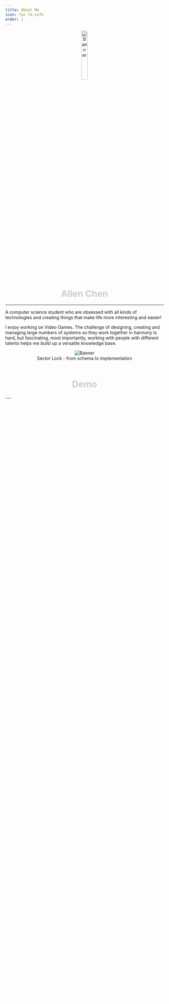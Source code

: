 ```yaml
---
title: About Me
icon: fas fa-info
order: 1
---
```


<center>
<div>
<img width="20%" height="20%" src="https://res.cloudinary.com/pakila/image/upload/w_200,c_thumb,ar_1:1,g_auto,r_max/v1619688347/Avatar2_rsjvcq.png"  alt="Banner" >
</div>
</center>

<center><h1><span style="color:#cccccc">Allen Chen</span></h1></center>

---

A computer science student who are obsessed with all kinds of technologies and creating things that make life more interesting and easier!

I enjoy working on Video Games. The challenge of designing, creating and managing large numbers of systems so they work together in harmony is hard, but fascinating, most importantly, working with people with different talents helps me build up a versatile knowledge base.

<center>
<div class="Banner">
<img src="https://res.cloudinary.com/pakila/image/upload/f_auto,q_auto/Banner_bc9kvg.png"  alt="Banner" >
</div>
Sector Lock - from schema to implementation
</center>
<br>
<center><h1><span style="color:#cccccc">Demo</span></h1></center>
---
<center>
<div class="video-mask">
<video width="100%" height="100%" poster="https://res.cloudinary.com/pakila/video/upload/UI_Demo_arqxx1.jpg" controls>
  <source src="https://res.cloudinary.com/pakila/video/upload/q_auto,f_auto/UI_Demo_arqxx1.webm" type="video/webm"/>
  <source src="https://res.cloudinary.com/pakila/video/upload/q_auto,f_auto/UI_Demo_arqxx1.mp4" type="video/mp4"/>
</video>
</div>
Sector Lock - Modern Style GUI and Functions
</center>
<center>
<div class="video-mask">
<video width="100%" height="100%" poster="https://res.cloudinary.com/pakila/video/upload/Training_Demo_ucxlj8.jpg" controls>
  <source src="https://res.cloudinary.com/pakila/video/upload/q_auto,f_auto/Training_Demo_ucxlj8.webm" type="video/webm"/>
  <source src="https://res.cloudinary.com/pakila/video/upload/q_auto,f_auto/Training_Demo_ucxlj8.mp4" type="video/mp4"/>
</video>
</div>
ARENA - Attempt use of NEAT(Neuroevolution of Augmenting Topologies) for game application
</center>
<!--
![Desktop View](https://res.cloudinary.com/pakila/image/upload/v1619626546/Techs_y6mkka.png)
_These are the tools that I am familiar with._
-->
<br>
<center><h1><span style="color:#cccccc">Projects</span></h1></center>
---
<center>you can find more detail in the about my pervious works at 
<a href="/">Home</a> section of the website</center>

